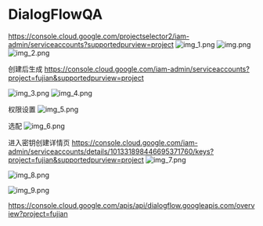 # DialogFlowQA



https://console.cloud.google.com/projectselector2/iam-admin/serviceaccounts?supportedpurview=project
![img_1.png](img_1.png)
![img.png](img.png)
![img_2.png](img_2.png)

创建后生成
https://console.cloud.google.com/iam-admin/serviceaccounts?project=fujian&supportedpurview=project

![img_3.png](img_3.png)
![img_4.png](img_4.png)




权限设置
![img_5.png](img_5.png)


选配
![img_6.png](img_6.png)





进入密钥创建详情页
https://console.cloud.google.com/iam-admin/serviceaccounts/details/101331898446695371760/keys?project=fujian&supportedpurview=project
![img_7.png](img_7.png)

![img_8.png](img_8.png)

![img_9.png](img_9.png)




https://console.cloud.google.com/apis/api/dialogflow.googleapis.com/overview?project=fujian